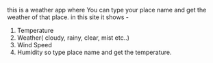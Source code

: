 this is a weather app where You can type your place name and get the weather of that place.
in this site it shows -
1. Temperature
2. Weather( cloudy, rainy, clear, mist etc..)
3. Wind Speed
4. Humidity
so type place name and get the temperature.
